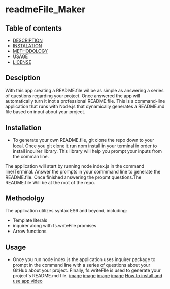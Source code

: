 # readmeFile_Maker
## Table of contents
  * [DESCRIPTION](#description)
  * [INSTALATION](#installation)
  * [METHODOLOGY](#methodology)
  * [USAGE](#usage)
  * [LICENSE](#contact-me)

## Desciption
With this app creating a README.file wil be as simple as answering a series of questions regarding your project. Once answered the app will automatically turn it inot a professional README.file.
This is a command-line application that runs with Node.js that dynamically generates a README.md file based on input about your project.

## Installation 
- To generate your own README.file, git clone the repo down to your local. 
Once you git clone it run npm install in your terminal in order to install inquirer library. This library will help you prompt your inputs from the comman line.

The application will start by running node index.js in the command line/Terminal. Answer the prompts in your commmand line to generate the README.file.
 Once finished answering the propmt questions.The README.file Will be at the root of the repo.

## Methodolgy 
 The application utilizes syntax ES6 and beyond, including:
 - Template literals
 - inquirer along with fs.writeFile promises
 - Arrow functions

## Usage
- Once you run node index.js the application uses inquirer package to prompt in the command line with a series of questions about your GitHub about your project.
FInally, fs.writeFIle is used to generate your project's README.md file.
[image](./utilis/images/Screenshot%202023-05-12%20at%207.20.50%20PM.png)
[image](./utilis/images/Screenshot%202023-05-12%20at%207.21.52%20PM.png)
[image](./utilis/images/Screenshot%202023-05-12%20at%207.29.02%20PM.png)
[image](./utilis/images/Screenshot%202023-05-12%20at%207.34.54%20PM.png)
[How to install and use app video](https://drive.google.com/file/d/1jM13jfwdAMWcE5Kt9_OrwWLjDsAhzEGa/view)
